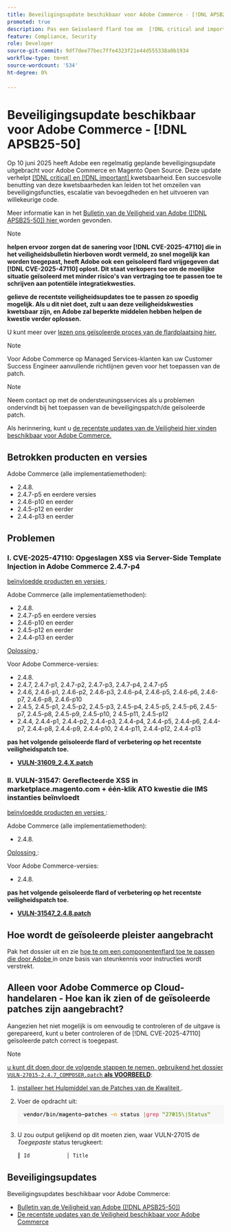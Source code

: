 ```yaml
---
title: Beveiligingsupdate beschikbaar voor Adobe Commerce - [!DNL APSB25-50]
promoted: true
description: Pas een Geïsoleerd flard toe om  [!DNL critical and important vulnerabilities]  voor Adobe Commerce 2.4.8, 2.4.7-p5, 2.4.6-p10, 2.4.5-p12, 2.4.4-p13, en vroegere versies te verhelpen.
feature: Compliance, Security
role: Developer
source-git-commit: 9df7dee77bec7ffe4323f21e44d555338a0b1934
workflow-type: tm+mt
source-wordcount: '534'
ht-degree: 0%

---
```


# Beveiligingsupdate beschikbaar voor Adobe Commerce - [!DNL APSB25-50]

Op 10 juni 2025 heeft Adobe een regelmatig geplande beveiligingsupdate uitgebracht voor Adobe Commerce en Magento Open Source. Deze update verhelpt [[!DNL critical]  en  [!DNL important] ](https://helpx.adobe.com/security/severity-ratings.html) kwetsbaarheid. Een succesvolle benutting van deze kwetsbaarheden kan leiden tot het omzeilen van beveiligingsfuncties, escalatie van bevoegdheden en het uitvoeren van willekeurige code.

Meer informatie kan in het [ Bulletin van de Veiligheid van Adobe ([!DNL APSB25-50]) hier ](https://helpx.adobe.com/security/products/magento/apsb25-50.html) worden gevonden.

>[!NOTE]
>
>**helpen ervoor zorgen dat de sanering voor [!DNL CVE-2025-47110] die in het veiligheidsbulletin hierboven wordt vermeld, zo snel mogelijk kan worden toegepast, heeft Adobe ook een geïsoleerd flard vrijgegeven dat [!DNL CVE-2025-47110] oplost. Dit staat verkopers toe om de moeilijke situatie geïsoleerd met minder risico&#39;s van vertraging toe te passen toe te schrijven aan potentiële integratiekwesties.**

**gelieve de recentste veiligheidsupdates toe te passen zo spoedig mogelijk. Als u dit niet doet, zult u aan deze veiligheidskwesties kwetsbaar zijn, en Adobe zal beperkte middelen hebben helpen de kwestie verder oplossen.**

U kunt meer over [ lezen ons geïsoleerde proces van de flardplaatsing hier.](https://business.adobe.com/blog/introducing-enhanced-security-patch-deployment-and-communications-in-adobe-commerce)

>[!NOTE]
>
>Voor Adobe Commerce op Managed Services-klanten kan uw Customer Success Engineer aanvullende richtlijnen geven voor het toepassen van de patch.

>[!NOTE]
>
>Neem contact op met de ondersteuningsservices als u problemen ondervindt bij het toepassen van de beveiligingspatch/de geïsoleerde patch.

Als herinnering, kunt u [ de recentste updates van de Veiligheid hier vinden beschikbaar voor Adobe Commerce.](https://helpx.adobe.com/security/products/magento.html)

## Betrokken producten en versies

Adobe Commerce (alle implementatiemethoden):

* 2.4.8.
* 2.4.7-p5 en eerdere versies
* 2.4.6-p10 en eerder
* 2.4.5-p12 en eerder
* 2.4.4-p13 en eerder

## Problemen

### I. CVE-2025-47110: Opgeslagen XSS via Server-Side Template Injection in Adobe Commerce 2.4.7-p4

<u> beïnvloedde producten en versies </u>:

Adobe Commerce (alle implementatiemethoden):

* 2.4.8.
* 2.4.7-p5 en eerdere versies
* 2.4.6-p10 en eerder
* 2.4.5-p12 en eerder
* 2.4.4-p13 en eerder

<u> Oplossing </u>:

Voor Adobe Commerce-versies:

* 2.4.8.
* 2.4.7, 2.4.7-p1, 2.4.7-p2, 2.4.7-p3, 2.4.7-p4, 2.4.7-p5
* 2.4.6, 2.4.6-p1, 2.4.6-p2, 2.4.6-p3, 2.4.6-p4, 2.4.6-p5, 2.4.6-p6, 2.4.6-p7, 2.4.6-p8, 2.4.6-p10
* 2.4.5, 2.4.5-p1, 2.4.5-p2, 2.4.5-p3, 2.4.5-p4, 2.4.5-p5, 2.4.5-p6, 2.4.5-p7, 2.4.5-p8, 2.4.5-p9, 2.4.5-p10, 2 4.5-p11, 2.4.5-p12
* 2.4.4, 2.4.4-p1, 2.4.4-p2, 2.4.4-p3, 2.4.4-p4, 2.4.4-p5, 2.4.4-p6, 2.4.4-p7, 2.4.4-p8, 2.4.4-p9, 2.4.4-p10, 2 4.4-p11, 2.4.4-p12, 2.4.4-p13

**pas het volgende geïsoleerde flard of verbetering op het recentste veiligheidspatch toe.**

* **[VULN-31609_2.4.X.patch](assets/VULN-31609_2.4.X_patch.zip)**

### II. VULN-31547: Gereflecteerde XSS in marketplace.magento.com + één-klik ATO kwestie die IMS instanties beïnvloedt

<u> beïnvloedde producten en versies </u>:

Adobe Commerce (alle implementatiemethoden):

* 2.4.8.

<u> Oplossing </u>:

Voor Adobe Commerce-versies:

* 2.4.8.

**pas het volgende geïsoleerde flard of verbetering op het recentste veiligheidspatch toe.**

* **[VULN-31547_2.4.8.patch](assets/VULN-31547_2.4.8_patch.zip)**

## Hoe wordt de geïsoleerde pleister aangebracht

Pak het dossier uit en zie [ hoe te om een componentenflard toe te passen die door Adobe ](https://experienceleague.adobe.com/docs/commerce-knowledge-base/kb/how-to/how-to-apply-a-composer-patch-provided-by-magento.html) in onze basis van steunkennis voor instructies wordt verstrekt.

## Alleen voor Adobe Commerce op Cloud-handelaren - Hoe kan ik zien of de geïsoleerde patches zijn aangebracht?

Aangezien het niet mogelijk is om eenvoudig te controleren of de uitgave is gerepareerd, kunt u beter controleren of de [!DNL CVE-2025-47110] geïsoleerde patch correct is toegepast.

>[!NOTE]
>
><u> u kunt dit doen door de volgende stappen te nemen, gebruikend het dossier `VULN-27015-2.4.7_COMPOSER.patch` **als VOORBEELD**</u>:

1. [ installeer het Hulpmiddel van de Patches van de Kwaliteit ](https://experienceleague.adobe.com/docs/commerce-operations/tools/quality-patches-tool/usage.html).
1. Voer de opdracht uit:<br>
   ![ cve-2024-34102-tell-if-patch-applied-code ](assets/cve-2024-34102-tell-if-patch-applied-code.png)
1. U zou output gelijkend op dit moeten zien, waar VULN-27015 de *Toegepaste* status terugkeert:

   ```bash
   ║ Id            │ Title                                                        │ Category        │ Origin                 │ Status      │ Details                                          ║ ║ N/A           │ ../m2-hotfixes/VULN-27015-2.4.7_COMPOSER_patch.patch      │ Other           │ Local                  │ Applied     │ Patch type: Custom                                
   ```

<!-- For Step 2:
     ```bash
    vendor/bin/magento-patches -n status |grep "27015\|Status"
     ```
-->

## Beveiligingsupdates

Beveiligingsupdates beschikbaar voor Adobe Commerce:

* [ Bulletin van de Veiligheid van Adobe ([!DNL APSB25-50]) ](https://helpx.adobe.com/security/products/magento/apsb25-50.html)
* [ De recentste updates van de Veiligheid beschikbaar voor Adobe Commerce ](https://helpx.adobe.com/security/products/magento.html)
